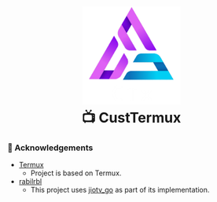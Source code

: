 <h1 align="center">
  <br>
  <a href="">
    <img src="_assets/logos/CustTermux-icon.png" alt="" width="200">
  </a>
  <br>
  📺 CustTermux
  <br>
</h1>


### 🙌 Acknowledgements

- [Termux](https://github.com/termux)
  - Project is based on Termux.
- [rabilrbl](https://github.com/rabilrbl)
  - This project uses [jiotv_go](https://github.com/rabilrbl/jiotv_go) as part of its implementation.
